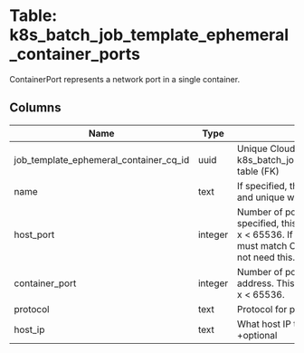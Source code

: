 
# Table: k8s_batch_job_template_ephemeral_container_ports
ContainerPort represents a network port in a single container.
## Columns
| Name        | Type           | Description  |
| ------------- | ------------- | -----  |
|job_template_ephemeral_container_cq_id|uuid|Unique CloudQuery ID of k8s_batch_job_template_ephemeral_containers table (FK)|
|name|text|If specified, this must be an IANA_SVC_NAME and unique within the pod|
|host_port|integer|Number of port to expose on the host. If specified, this must be a valid port number, 0 < x < 65536. If HostNetwork is specified, this must match ContainerPort. Most containers do not need this. +optional|
|container_port|integer|Number of port to expose on the pod's IP address. This must be a valid port number, 0 < x < 65536.|
|protocol|text|Protocol for port|
|host_ip|text|What host IP to bind the external port to. +optional|
